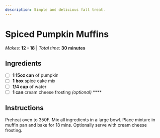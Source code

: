 ```yaml
---
description: Simple and delicious fall treat.
---
```


# Spiced Pumpkin Muffins

_Makes:_ **12 - 18** | _Total time:_ **30 minutes**

## Ingredients

* [ ] **1 15oz can** of pumpkin
* [ ] **1** **box** spice cake mix
* [ ] **1/4 cup** of water
* [ ] **1 can** cream cheese frosting _\(optional\)_ ****

## Instructions

Preheat oven to 350F. Mix all ingredients in a large bowl. Place mixture in muffin pan and bake for 18 mins. Optionally serve with cream cheese frosting.
